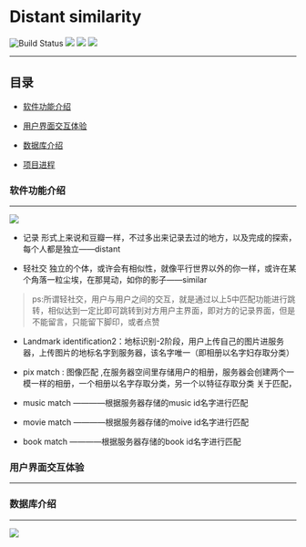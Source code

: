 
Distant similarity
=========================
<p align="left">
    <img src='https://img.shields.io/badge/-%E8%AE%B0%E5%BD%95-yellow.svg' alt="Build Status">  
    <img src='https://img.shields.io/badge/-%E5%BE%AE%E4%BF%A1%E5%B0%8F%E7%A8%8B%E5%BA%8F-blue.svg'>
    <img src='https://img.shields.io/badge/-%E8%BD%BB%E7%A4%BE%E4%BA%A4-green.svg'>
    <img src='https://img.shields.io/badge/-%E6%B2%BB%E6%84%88-orange.svg'>
</p>

****
## 目录
* [软件功能介绍](#功能介绍)

* [用户界面交互体验](#功能介绍)

* [数据库介绍](#数据库介绍)

* [项目进程](#项目进程)

### 软件功能介绍
-----------

![](https://github.com/Zr3Lm9Yh/Distant-similarity/blob/master/img/app%E5%8A%9F%E8%83%BD.png)

- 记录   形式上来说和豆瓣一样，不过多出来记录去过的地方，以及完成的探索，每个人都是独立——distant

- 轻社交   独立的个体，或许会有相似性，就像平行世界以外的你一样，或许在某个角落一粒尘埃，在那晃动，如你的影子——similar


> ps:所谓轻社交，用户与用户之间的交互，就是通过以上5中匹配功能进行跳转，相似达到一定比即可跳转到对方用户主界面，即对方的记录界面，但是不能留言，只能留下脚印，或者点赞

- Landmark identification2：地标识别-2阶段，用户上传自己的图片进服务器，上传图片的地标名字到服务器，该名字唯一（即相册以名字妇存取分类）

- pix match : 图像匹配 ,在服务器空间里存储用户的相册，服务器会创建两个一模一样的相册，一个相册以名字存取分类，另一个以特征存取分类
关于匹配，
- music match ————根据服务器存储的music id名字进行匹配

- movie match ————根据服务器存储的moive id名字进行匹配

- book match ————根据服务器存储的book id名字进行匹配

### 用户界面交互体验 
-----------


### 数据库介绍
-----------


![](https://github.com/Zr3Lm9Yh/Distant-similarity/blob/master/img/database.png)


